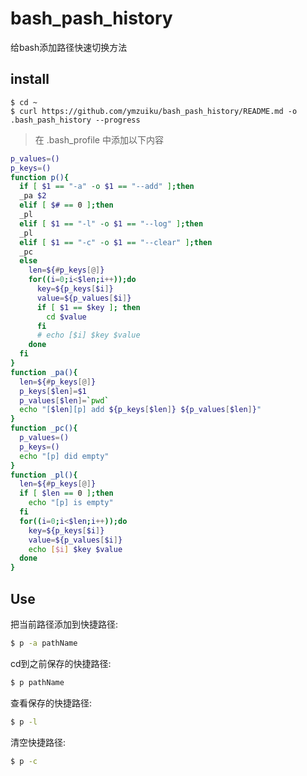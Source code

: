 # bash_pash_history
给bash添加路径快速切换方法

## install
```
$ cd ~
$ curl https://github.com/ymzuiku/bash_pash_history/README.md -o .bash_pash_history --progress
```
> 在 .bash_profile 中添加以下内容

```sh
p_values=()
p_keys=()
function p(){
  if [ $1 == "-a" -o $1 == "--add" ];then
  _pa $2
  elif [ $# == 0 ];then
  _pl
  elif [ $1 == "-l" -o $1 == "--log" ];then
  _pl
  elif [ $1 == "-c" -o $1 == "--clear" ];then
  _pc
  else
    len=${#p_keys[@]}
    for((i=0;i<$len;i++));do
      key=${p_keys[$i]}
      value=${p_values[$i]}
      if [ $1 == $key ]; then
        cd $value
      fi
      # echo [$i] $key $value
    done
  fi
}
function _pa(){
  len=${#p_keys[@]}
  p_keys[$len]=$1
  p_values[$len]=`pwd`
  echo "[$len][p] add ${p_keys[$len]} ${p_values[$len]}"
}
function _pc(){
  p_values=()
  p_keys=()
  echo "[p] did empty"
}
function _pl(){
  len=${#p_keys[@]}
  if [ $len == 0 ];then
    echo "[p] is empty"
  fi
  for((i=0;i<$len;i++));do
    key=${p_keys[$i]}
    value=${p_values[$i]}
    echo [$i] $key $value
  done
}
```

## Use

把当前路径添加到快捷路径:

```sh
$ p -a pathName
```

cd到之前保存的快捷路径:

```sh
$ p pathName
```

查看保存的快捷路径:

```sh
$ p -l
```

清空快捷路径:

```sh
$ p -c
```

